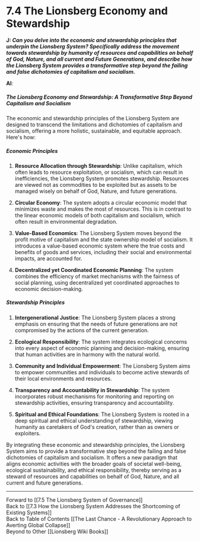 # 7.4 The Lionsberg Economy and Stewardship

**J: *Can you delve into the economic and stewardship principles that underpin the Lionsberg System? Specifically address the movement towards stewardship by humanity of resources and capabilities on behalf of God, Nature, and all current and Future Generations, and describe how the Lionsberg System provides a transformative step beyond the failing and false dichotomies of capitalism and socialism.***  

**AI**: 
##### The Lionsberg Economy and Stewardship: A Transformative Step Beyond Capitalism and Socialism

The economic and stewardship principles of the Lionsberg System are designed to transcend the limitations and dichotomies of capitalism and socialism, offering a more holistic, sustainable, and equitable approach. Here's how:

##### Economic Principles

1. **Resource Allocation through Stewardship**: Unlike capitalism, which often leads to resource exploitation, or socialism, which can result in inefficiencies, the Lionsberg System promotes stewardship. Resources are viewed not as commodities to be exploited but as assets to be managed wisely on behalf of God, Nature, and future generations.
    
2. **Circular Economy**: The system adopts a circular economic model that minimizes waste and makes the most of resources. This is in contrast to the linear economic models of both capitalism and socialism, which often result in environmental degradation.
    
3. **Value-Based Economics**: The Lionsberg System moves beyond the profit motive of capitalism and the state ownership model of socialism. It introduces a value-based economic system where the true costs and benefits of goods and services, including their social and environmental impacts, are accounted for.
    
4. **Decentralized yet Coordinated Economic Planning**: The system combines the efficiency of market mechanisms with the fairness of social planning, using decentralized yet coordinated approaches to economic decision-making.
    

##### Stewardship Principles

1. **Intergenerational Justice**: The Lionsberg System places a strong emphasis on ensuring that the needs of future generations are not compromised by the actions of the current generation.
    
2. **Ecological Responsibility**: The system integrates ecological concerns into every aspect of economic planning and decision-making, ensuring that human activities are in harmony with the natural world.
    
3. **Community and Individual Empowerment**: The Lionsberg System aims to empower communities and individuals to become active stewards of their local environments and resources.
    
4. **Transparency and Accountability in Stewardship**: The system incorporates robust mechanisms for monitoring and reporting on stewardship activities, ensuring transparency and accountability.
    
5. **Spiritual and Ethical Foundations**: The Lionsberg System is rooted in a deep spiritual and ethical understanding of stewardship, viewing humanity as caretakers of God's creation, rather than as owners or exploiters.
    

By integrating these economic and stewardship principles, the Lionsberg System aims to provide a transformative step beyond the failing and false dichotomies of capitalism and socialism. It offers a new paradigm that aligns economic activities with the broader goals of societal well-being, ecological sustainability, and ethical responsibility, thereby serving as a steward of resources and capabilities on behalf of God, Nature, and all current and future generations.

____

Forward to [[7.5 The Lionsberg System of Governance]]  
Back to [[7.3 How the Lionsberg System Addresses the Shortcoming of Existing Systems]]  
Back to Table of Contents [[The Last Chance - A Revolutionary Approach to Averting Global Collapse]]  
Beyond to Other [[Lionsberg Wiki Books]]  